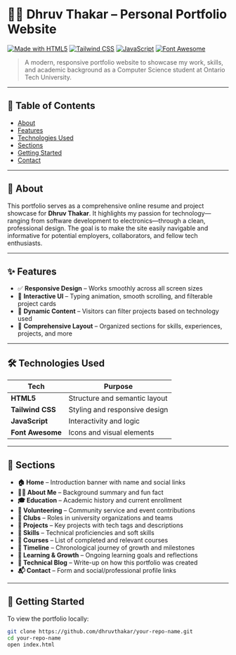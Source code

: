 # 🧑‍💻 Dhruv Thakar – Personal Portfolio Website

[![Made with HTML5](https://img.shields.io/badge/HTML5-%23E34F26.svg?&style=for-the-badge&logo=html5&logoColor=white)](https://developer.mozilla.org/en-US/docs/Web/HTML)
[![Tailwind CSS](https://img.shields.io/badge/TailwindCSS-%2338B2AC.svg?&style=for-the-badge&logo=tailwind-css&logoColor=white)](https://tailwindcss.com/)
[![JavaScript](https://img.shields.io/badge/JavaScript-%23F7DF1E.svg?&style=for-the-badge&logo=javascript&logoColor=black)](https://developer.mozilla.org/en-US/docs/Web/JavaScript)
[![Font Awesome](https://img.shields.io/badge/Font%20Awesome-Icons-blue?style=for-the-badge&logo=fontawesome)](https://fontawesome.com/)

> A modern, responsive portfolio website to showcase my work, skills, and academic background as a Computer Science student at Ontario Tech University.

---

## 📑 Table of Contents
- [About](#-about)
- [Features](#-features)
- [Technologies Used](#-technologies-used)
- [Sections](#-sections)
- [Getting Started](#-getting-started)
- [Contact](#-contact)

---

## 📌 About

This portfolio serves as a comprehensive online resume and project showcase for **Dhruv Thakar**. It highlights my passion for technology—ranging from software development to electronics—through a clean, professional design. The goal is to make the site easily navigable and informative for potential employers, collaborators, and fellow tech enthusiasts.

---

## ✨ Features

- ✅ **Responsive Design** – Works smoothly across all screen sizes
- 🎯 **Interactive UI** – Typing animation, smooth scrolling, and filterable project cards
- 🧠 **Dynamic Content** – Visitors can filter projects based on technology used
- 🧾 **Comprehensive Layout** – Organized sections for skills, experiences, projects, and more

---

## 🛠️ Technologies Used

| Tech            | Purpose                        |
|-----------------|--------------------------------|
| **HTML5**       | Structure and semantic layout  |
| **Tailwind CSS**| Styling and responsive design  |
| **JavaScript**  | Interactivity and logic        |
| **Font Awesome**| Icons and visual elements      |

---

## 📂 Sections

- **🏠 Home** – Introduction banner with name and social links  
- **👨‍💻 About Me** – Background summary and fun fact  
- **🎓 Education** – Academic history and current enrollment  
- **🤝 Volunteering** – Community service and event contributions  
- **📣 Clubs** – Roles in university organizations and teams  
- **💼 Projects** – Key projects with tech tags and descriptions  
- **🧠 Skills** – Technical proficiencies and soft skills  
- **📘 Courses** – List of completed and relevant courses  
- **📆 Timeline** – Chronological journey of growth and milestones  
- **🌱 Learning & Growth** – Ongoing learning goals and reflections  
- **📝 Technical Blog** – Write-up on how this portfolio was created  
- **📬 Contact** – Form and social/professional profile links  

---

## 🚀 Getting Started

To view the portfolio locally:

```bash
git clone https://github.com/dhruvthakar/your-repo-name.git
cd your-repo-name
open index.html



